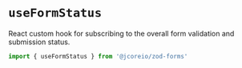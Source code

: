 # `useFormStatus`

React custom hook for subscribing to the overall form validation and submission status.

```ts
import { useFormStatus } from '@jcoreio/zod-forms'
```
